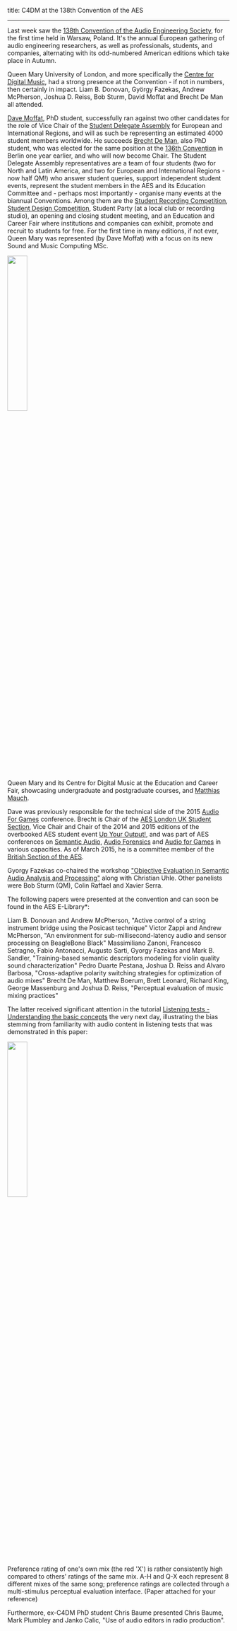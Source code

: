 title: C4DM at the 138th Convention of the AES

-------------------


Last week saw the [138th Convention of the Audio Engineering Society](http://www.aes.org/events/138/), for the first time held in Warsaw, Poland. It's the annual European gathering of audio engineering researchers, as well as professionals, students, and companies, alternating with its odd-numbered American editions which take place in Autumn. 

Queen Mary University of London, and more specifically the [Centre for Digital Music](http://c4dm.eecs.qmul.ac.uk/), had a strong presence at the Convention - if not in numbers, then certainly in impact. Liam B. Donovan, György Fazekas, Andrew McPherson, Joshua D. Reiss, Bob Sturm, David Moffat and Brecht De Man all attended. 

[Dave Moffat](http://davemoffat.com/), PhD student, successfully ran against two other candidates for the role of Vice Chair of the [Student Delegate Assembly](http://www.aes.org/students/sda/) for European and International Regions, and will as such be representing an estimated 4000 student members worldwide. 
He succeeds [Brecht De Man](http://brechtdeman.com/), also PhD student, who was elected for the same position at the [136th Convention](http://www.aes.org/events/136/) in Berlin one year earlier, and who will now become Chair. 
The Student Delegate Assembly representatives are a team of four students (two for North and Latin America, and two for European and International Regions - now half QM!) who answer student queries, support independent student events, represent the student members in the AES and its Education Committee and - perhaps most importantly - organise many events at the biannual Conventions. Among them are the [Student Recording Competition](http://www.aes.org/students/awards/), [Student Design Competition](http://www.aes.org/students/awards/), Student Party (at a local club or recording studio), an opening and closing student meeting, and an Education and Career Fair where institutions and companies can exhibit, promote and recruit to students for free. For the first time in many editions, if not ever, Queen Mary was represented (by Dave Moffat) with a focus on its new Sound and Music Computing MSc. 

<img src="/news/images/aes138stand.jpeg" width="30%" />

Queen Mary and its Centre for Digital Music at the Education and Career Fair, showcasing undergraduate and postgraduate courses, and [Matthias Mauch](http://matthiasmauch.net/). 

Dave was previously responsible for the technical side of the 2015 [Audio For Games](http://www.audioforgames.net/2015/) conference. 
Brecht is Chair of the [AES London UK Student Section](https://www.facebook.com/AESLondonUKStudentSection), Vice Chair and Chair of the 2014 and 2015 editions of the overbooked AES student event [Up Your Output!](http://www.aes-uk.org/up/), and was part of AES conferences on [Semantic Audio](http://www.aes.org/conferences/53/), [Audio Forensics](http://www.aes.org/conferences/54/) and [Audio for Games](http://www.audioforgames.net/2015/) in various capacities. 
As of March 2015, he is a committee member of the [British Section of the AES](http://www.aes-uk.org/). 


Gyorgy Fazekas co-chaired the workshop ["Objective Evaluation in Semantic Audio Analysis and Processing"](http://www.aes.org/events/138/workshops/?ID=4415) along with Christian Uhle. Other panelists were Bob Sturm (QM), Colin Raffael and Xavier Serra.

The following papers were presented at the convention and can soon be found in the AES E-Library*: 

Liam B. Donovan and Andrew McPherson, "Active control of a string instrument bridge using the Posicast technique"
Victor Zappi and Andrew McPherson, "An environment for sub-millisecond-latency audio and sensor processing on BeagleBone Black"
Massimiliano Zanoni, Francesco Setragno, Fabio Antonacci, Augusto Sarti, Gyorgy Fazekas and Mark B. Sandler, "Training-based semantic descriptors modeling for violin quality sound characterization"
Pedro Duarte Pestana, Joshua D. Reiss and Alvaro Barbosa, "Cross-adaptive polarity switching strategies for optimization of audio mixes"
Brecht De Man, Matthew Boerum, Brett Leonard, Richard King, George Massenburg and Joshua D. Reiss, "Perceptual evaluation of music mixing practices"

The latter received significant attention in the tutorial [Listening tests - Understanding the basic concepts](http://www.aes.org/events/138/tutorials/?ID=4408) the very next day, illustrating the bias stemming from familiarity with audio content in listening tests that was demonstrated in this paper: 

<img src="/news/images/aes138boxplot.png" width="30%" />

Preference rating of one's own mix (the red 'X') is rather consistently high compared to others' ratings of the same mix. A-H and Q-X each represent 8 different mixes of the same song; preference ratings are collected through a multi-stimulus perceptual evaluation interface. (Paper attached for your reference)

Furthermore, ex-C4DM PhD student Chris Baume presented 
Chris Baume, Mark Plumbley and Janko Calic, "Use of audio editors in radio production". 


